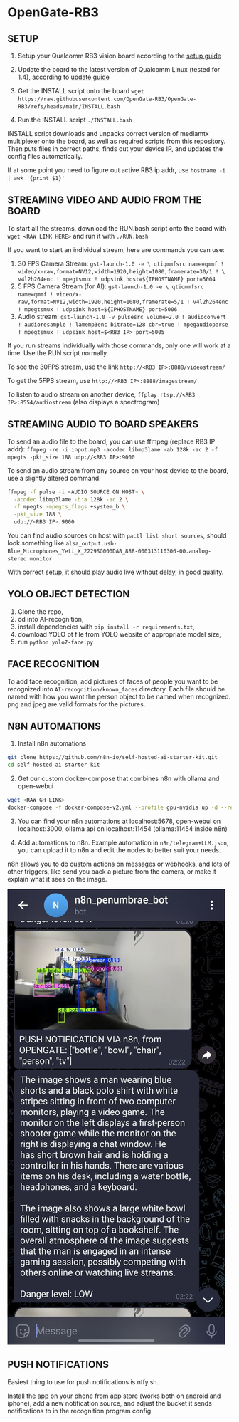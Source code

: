 # OpenGate-RB3

## SETUP

1. Setup your Qualcomm RB3 vision board according to the [setup guide](https://docs.qualcomm.com/bundle/publicresource/topics/80-70017-253/getting_started.html)
2. Update the board to the latest version of Qualcomm Linux (tested for 1.4), according to [update guide](https://docs.qualcomm.com/bundle/publicresource/topics/80-70018-253/upgrade-rb3gen2-software.html)
3. Get the INSTALL script onto the board
   `wget https://raw.githubusercontent.com/OpenGate-RB3/OpenGate-RB3/refs/heads/main/INSTALL.bash`

4. Run the INSTALL script
   `./INSTALL.bash`

INSTALL script downloads and unpacks correct version of mediamtx multiplexer onto the board, as well as required scripts from this repository. Then puts files in correct paths, finds out your device IP, and updates the config files automatically.

If at some point you need to figure out active RB3 ip addr, use `hostname -i | awk '{print $1}'`

## STREAMING VIDEO AND AUDIO FROM THE BOARD

To start all the streams, download the RUN.bash script onto the board with `wget <RAW LINK HERE>` and run it with `./RUN.bash`

If you want to start an individual stream, here are commands you can use:

1. 30 FPS Camera Stream: `gst-launch-1.0 -e \
qtiqmmfsrc name=qmmf ! video/x-raw,format=NV12,width=1920,height=1080,framerate=30/1 ! \
v4l2h264enc ! mpegtsmux ! udpsink host=${IPHOSTNAME} port=5004`
2. 5 FPS Camera Stream (for AI): `gst-launch-1.0 -e \
qtiqmmfsrc name=qmmf ! video/x-raw,format=NV12,width=1920,height=1080,framerate=5/1 ! v4l2h264enc ! mpegtsmux ! udpsink host=${IPHOSTNAME} port=5006`
3. Audio stream: `gst-launch-1.0 -v pulsesrc volume=2.0 ! audioconvert ! audioresample ! lamemp3enc bitrate=128 cbr=true ! mpegaudioparse ! mpegtsmux ! udpsink host=$<RB3 IP> port=5005`

If you run streams individually with those commands, only one will work at a time. Use the RUN script normally.

To see the 30FPS stream, use the link `http://<RB3 IP>:8888/videostream/`

To get the 5FPS stream, use `http://<RB3 IP>:8888/imagestream/`

To listen to audio stream on another device, `ffplay rtsp://<RB3 IP>:8554/audiostream` (also displays a spectrogram)

## STREAMING AUDIO TO BOARD SPEAKERS

To send an audio file to the board, you can use ffmpeg (replace RB3 IP addr):
`ffmpeg -re -i input.mp3 -acodec libmp3lame -ab 128k -ac 2 -f mpegts -pkt_size 188 udp://<RB3 IP>:9000`

To send an audio stream from any source on your host device to the board, use a slightly altered command:

```bash
ffmpeg -f pulse -i <AUDIO SOURCE ON HOST> \
  -acodec libmp3lame -b:a 128k -ac 2 \
  -f mpegts -mpegts_flags +system_b \
  -pkt_size 188 \
  udp://<RB3 IP>:9000
```

You can find audio sources on host with `pactl list short sources`, should look something like `alsa_output.usb-Blue_Microphones_Yeti_X_2229SG000DA8_888-000313110306-00.analog-stereo.monitor`

With correct setup, it should play audio live without delay, in good quality.

## YOLO OBJECT DETECTION

1. Clone the repo,
2. cd into AI-recognition,
3. install dependencies with `pip install -r requirements.txt`,
4. download YOLO pt file from YOLO website of appropriate model size,
5. run `python yolo7-face.py`

## FACE RECOGNITION

To add face recognition, add pictures of faces of people you want to be recognized into `AI-recognition/known_faces` directory. Each file should be named with how you want the person object to be named when recognized. png and jpeg are valid formats for the pictures.

## N8N AUTOMATIONS

1. Install n8n automations

```bash
git clone https://github.com/n8n-io/self-hosted-ai-starter-kit.git
cd self-hosted-ai-starter-kit
```

2. Get our custom docker-compose that combines n8n with ollama and open-webui

```bash
wget <RAW GH LINK>
docker-compose -f docker-compose-v2.yml --profile gpu-nvidia up -d --remove-orphans
```

3. You can find your n8n automations at localhost:5678, open-webui on localhost:3000, ollama api on localhost:11454 (ollama:11454 inside n8n)

4. Add automations to n8n. Example automation in `n8n/telegram+LLM.json`, you can upload it to n8n and edit the nodes to better suit your needs.

n8n allows you to do custom actions on messages or webhooks, and lots of other triggers, like send you back a picture from the camera, or make it explain what it sees on the image.

![example of telegram automation](./img/photo_2025-05-16_13-08-47.jpg)

## PUSH NOTIFICATIONS

Easiest thing to use for push notifications is ntfy.sh.

Install the app on your phone from app store (works both on android and iphone), add a new notification source, and adjust the bucket it sends notifications to in the recognition program config.
